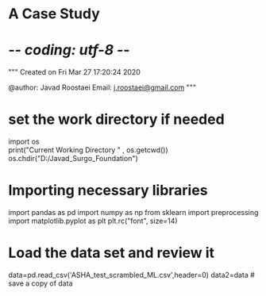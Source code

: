 # A Case Study
# -*- coding: utf-8 -*-
"""
Created on Fri Mar 27 17:20:24 2020

@author: Javad Roostaei
Email: j.roostaei@gmail.com
"""
# set the work directory if needed
import os  
print("Current Working Directory " , os.getcwd())
os.chdir("D:/Javad_Surgo_Foundation")

# Importing necessary libraries
import pandas as pd
import numpy as np
from sklearn import preprocessing
import matplotlib.pyplot as plt 
plt.rc("font", size=14)

# Load the data set and review it
data=pd.read_csv('ASHA_test_scrambled_ML.csv',header=0)
data2=data # save a copy of data
